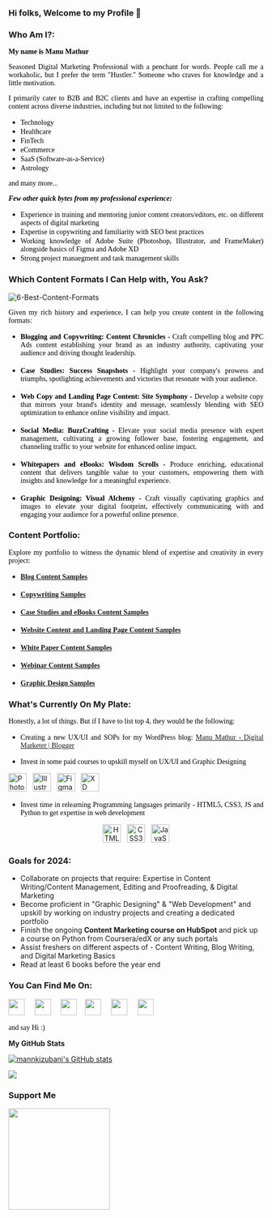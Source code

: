 ### Hi folks, Welcome to my Profile 👋

### Who Am I?:

<p style="text-align: justify;"><span style="color: #000000; font-family: Cambria;"><b> My name is Manu Mathur </b></span></p>

<p style="text-align: justify;"><span style="color: #000000; font-family: Cambria;"> Seasoned Digital Marketing Professional with a penchant for words. People call me a workaholic, but I prefer the term "Hustler." Someone who craves for knowledge and a little motivation.</span></p>

<p style="text-align: justify;"><span style="color: #000000; font-family: Cambria;"> I primarily cater to B2B and B2C clients and have an expertise in crafting compelling content across diverse industries, including but not limited to the following:</span></p>
<ul>
<li style="text-align: justify;"><span style="color: #000000; font-family: Cambria;"> Technology </span></li>
<li style="text-align: justify;"><span style="color: #000000; font-family: Cambria;"> Healthcare </span></li>
<li style="text-align: justify;"><span style="color: #000000; font-family: Cambria;"> FinTech</span></li>
<li style="text-align: justify;"><span style="color: #000000; font-family: Cambria;"> eCommerce </span></li>
<li style="text-align: justify;"><span style="color: #000000; font-family: Cambria;"> SaaS (Software-as-a-Service) </span></li>  
<li style="text-align: justify;"><span style="color: #000000; font-family: Cambria;"> Astrology </span></li>  
</ul>
<p style="text-align: justify;"><span style="color: #000000; font-family: Cambria;"> and many more...</span></p>

**_<p style="text-align: justify;"><span style="color: #000000; font-family: Cambria;"> Few other quick bytes from my professional experience:</span></p>_**
<ul>
<li style="text-align: justify;"><span style="color: #000000; font-family: Cambria;">Experience in training and mentoring junior content creators/editors, etc. on different aspects of digital marketing</span></li>
<li style="text-align: justify;"><span style="color: #000000; font-family: Cambria;">Expertise in copywriting and familiarity with SEO best practices</span></li>
<li style="text-align: justify;"><span style="color: #000000; font-family: Cambria;">Working knowledge of Adobe Suite (Photoshop, Illustrator, and FrameMaker) alongside basics of Figma and Adobe XD</span></li>
<li style="text-align: justify;"><span style="color: #000000; font-family: Cambria;">Strong project manaegment and task management skills</span></li>
</ul>

### Which Content Formats I Can Help with, You Ask?

![6-Best-Content-Formats](https://github.com/mannkizubani/mannkizubani/assets/10899599/cc6403da-acb2-48a2-bf66-cabc610e3c2a)

<p style="text-align: justify;"><span style="color: #000000; font-family: Cambria;"> Given my rich history and experience, I can help you create content in the following formats:</span></p>
<ul>
<li style="text-align: justify;"><span style="color: #000000; font-family: Cambria;"><b> Blogging and Copywriting: Content Chronicles -</b> Craft compelling blog and PPC Ads content establishing your brand as an industry authority, captivating your audience and driving thought leadership.</span></li>
<br>
<li style="text-align: justify;"><span style="color: #000000; font-family: Cambria;"><b> Case Studies: Success Snapshots -</b> Highlight your company's prowess and triumphs, spotlighting achievements and victories that resonate with your audience.</span></li>
<br>
<li style="text-align: justify;"><span style="color: #000000; font-family: Cambria;"><b> Web Copy and Landing Page Content: Site Symphony -</b> Develop a website copy that mirrors your brand's identity and message, seamlessly blending with SEO optimization to enhance online visibility and impact.</span></li>
<br>
<li style="text-align: justify;"><span style="color: #000000; font-family: Cambria;"><b> Social Media: BuzzCrafting -</b> Elevate your social media presence with expert management, cultivating a growing follower base, fostering engagement, and channeling traffic to your website for enhanced online impact.</span></li>
<br>
<li style="text-align: justify;"><span style="color: #000000; font-family: Cambria;"><b> Whitepapers and eBooks: Wisdom Scrolls -</b> Produce enriching, educational content that delivers tangible value to your customers, empowering them with insights and knowledge for a meaningful experience.</span></li>
<br>
<li style="text-align: justify;"><span style="color: #000000; font-family: Cambria;"><b> Graphic Designing: Visual Alchemy -</b> Craft visually captivating graphics and images to elevate your digital footprint, effectively communicating with and engaging your audience for a powerful online presence.</span></li>
</ul>

### Content Portfolio:
<p style="text-align: justify;"><span style="color: #000000; font-family: Cambria;"> Explore my portfolio to witness the dynamic blend of expertise and creativity in every project:</span></p>

<ul>
<li style="text-align: justify;"><span style="color: #000000; font-family: Cambria;"><b><a href="https://drive.google.com/drive/u/0/folders/1SMAaxrbRJ6ySI3D7WmNt5kMIrPi5BeEX" target="_blank" rel="noopener"> Blog Content Samples</a></b></span></li>
<br>
<li style="text-align: justify;"><span style="color: #000000; font-family: Cambria;"><b><a href="https://drive.google.com/drive/u/0/folders/1N3QqvmQwIzHjmd9mJLH7Gy4DGOG8Yah9" target="_blank" rel="noopener"> Copywriting Samples</a></b></span></li>
<br>
<li style="text-align: justify;"><span style="color: #000000; font-family: Cambria;"><b><a href="https://drive.google.com/drive/u/0/folders/1_VoKgeEVFpw_ShrHOpzZO5iGQ-U5skuk" target="_blank" rel="noopener"> Case Studies and eBooks Content Samples</a></b></span></li>
<br>
<li style="text-align: justify;"><span style="color: #000000; font-family: Cambria;"><b><a href="https://drive.google.com/drive/u/0/folders/1H1GMIpflHvbFyJxO_uBXbBXjNACE6HFC" target="_blank" rel="noopener"> Website Content and Landing Page Content Samples</a></b></span></li>
<br>
<li style="text-align: justify;"><span style="color: #000000; font-family: Cambria;"><b><a href="https://drive.google.com/drive/folders/1eMwvSSyfBzPggz9j2NVWtFQ1cUgqfbbF" target="_blank" rel="noopener"> White Paper Content Samples</a></b></span></li>
<br>  
<li style="text-align: justify;"><span style="color: #000000; font-family: Cambria;"><b><a href="https://drive.google.com/drive/u/0/folders/1l7NwBoNKJqREVTGhHgrSNKYX5cNwe02i" target="_blank" rel="noopener">Webinar Content Samples</a></b></span></li>
<br>
<li style="text-align: justify;"><span style="color: #000000; font-family: Cambria;"><b><a href="https://drive.google.com/drive/u/0/folders/1pftZ96WSBmGxcUa1lfGwTrb1iKbxf7T7" target="_blank" rel="noopener"> Graphic Design Samples</a></b></span></li>
</ul>


### What's Currently On My Plate:

<p style="text-align: justify;"><span style="color: #000000; font-family: Cambria;"> Honestly, a lot of things. But if I have to list top 4, they would be the following:</span></p>

- <p style="text-align: justify;"><span style="color: #000000; font-family: Cambria;"> Creating a new UX/UI and SOPs for my  WordPress blog: <a href="https://whereispillmythoughts.com/" target="_blank" rel="noopener"> Manu Mathur - Digital Marketer | Blogger</a></span></p>

- <p style="text-align: justify;"><span style="color: #000000; font-family: Cambria;"> Invest in some paid courses to upskill myself on UX/UI and Graphic Designing</span></p>
<a href="https://www.adobe.com/uk/products/photoshop.html" target="_blank" rel="noreferrer"><img src="https://raw.githubusercontent.com/danielcranney/readme-generator/main/public/icons/skills/photoshop-colored.svg" width="36" height="36" alt="Photoshop"/></a> &nbsp; <a href="https://www.adobe.com/uk/products/illustrator.html" target="_blank" rel="noreferrer"><img src="https://raw.githubusercontent.com/danielcranney/readme-generator/main/public/icons/skills/illustrator-colored.svg" width="36" height="36" alt="Illustrator" /></a> &nbsp; <a href="https://www.figma.com/" target="_blank" rel="noreferrer"><img src="https://raw.githubusercontent.com/danielcranney/readme-generator/main/public/icons/skills/figma-colored.svg" width="36" height="36" alt="Figma" /></a> &nbsp; <a href="https://www.adobe.com/uk/products/xd.html" target="_blank" rel="noreferrer"><img src="https://raw.githubusercontent.com/danielcranney/readme-generator/main/public/icons/skills/xd-colored.svg" width="36" height="36" alt="XD" /></a>
<br>
- <p style="text-align: justify;"><span style="color: #000000; font-family: Cambria;"> Invest time in relearning Programming languages primarily - HTML5, CSS3, JS and Python to get expertise in web development</span></p>
<p style="text-align: center;"> <a href="https://www.w3.org/html/logo/badge/html5-badge-h-css3-semantics.png" target="_blank" rel="noreferrer"><img src="https://raw.githubusercontent.com/danielcranney/readme-generator/main/public/icons/skills/html5-colored.svg" width="36" height="36" alt="HTML5"/></a> &nbsp; <a href="https://www.w3.org/TR/CSS/#css" target="_blank" rel="noreferrer"><img src="https://raw.githubusercontent.com/danielcranney/readme-generator/main/public/icons/skills/css3-colored.svg" width="36" height="36" alt="CSS3"/></a> &nbsp; <a href="https://developer.mozilla.org/en-US/docs/Web/JavaScript" rel="nofollow"><img src="https://raw.githubusercontent.com/danielcranney/readme-generator/main/public/icons/skills/javascript-colored.svg" width="36" height="36" alt="JavaScript"/></a></p>

### Goals for 2024:

- Collaborate on projects that require: Expertise in Content Writing/Content Management, Editing and Proofreading, & Digital Marketing
- Become proficient in "Graphic Designing" & "Web Development" and upskill by working on industry projects and creating a dedicated portfolio
- Finish the ongoing **Content Marketing course on HubSpot** and pick up a course on Python from Coursera/edX or any such portals
- Assist freshers on different aspects of - Content Writing, Blog Writing, and Digital Marketing Basics
- Read at least 6 books before the year end

### You Can Find Me On:

<p align="left"> <a href="https://www.facebook.com/mannkizubani" target="_blank" rel="noreferrer"><img src="https://raw.githubusercontent.com/danielcranney/readme-generator/main/public/icons/socials/facebook.svg" width="32" height="32" /></a> &nbsp; &nbsp; <a href="http://www.instagram.com/mann_ki_zubani/" target="_blank" rel="noreferrer"><img src="https://raw.githubusercontent.com/danielcranney/readme-generator/main/public/icons/socials/instagram.svg" width="32" height="32" /></a> &nbsp; &nbsp; <a href="https://www.linkedin.com/in/mannkizubani" target="_blank" rel="noreferrer"><img src="https://raw.githubusercontent.com/danielcranney/readme-generator/main/public/icons/socials/linkedin.svg" width="32" height="32" /></a> &nbsp;&nbsp; <a href="https://www.polywork.com/mannkizubani" target="_blank" rel="noreferrer"><img src="https://raw.githubusercontent.com/danielcranney/readme-generator/main/public/icons/socials/polywork.svg" width="32" height="32" /></a> &nbsp; &nbsp; <a href="https://medium.com/@mannkizubani" target="_blank" rel="noreferrer"><img src="https://raw.githubusercontent.com/danielcranney/readme-generator/main/public/icons/socials/medium.svg" width="32" height="32" /></a> &nbsp; &nbsp; <a href="https://www.twitter.com/mannkizubani" target="_blank" rel="noreferrer"><img src="https://raw.githubusercontent.com/danielcranney/readme-generator/main/public/icons/socials/twitter.svg" width="32" height="32" /></a></p>

<p style="text-align: justify;"><span style="color: #000000; font-family: Cambria;"> and say Hi :) </span></p>

<b>My GitHub Stats</b>

<a href="http://www.github.com/mannkizubani"><img src="https://github-readme-stats.vercel.app/api?username=mannkizubani&show_icons=true&hide=&count_private=true&title_color=0891b2&text_color=ffffff&icon_color=0891b2&bg_color=000000&hide_border=true&show_icons=true" alt="mannkizubani's GitHub stats" /></a>

<a href="http://www.github.com/mannkizubani"><img src="https://github-readme-streak-stats.herokuapp.com/?user=mannkizubani&stroke=ffffff&background=000000&ring=0891b2&fire=0891b2&currStreakNum=ffffff&currStreakLabel=0891b2&sideNums=ffffff&sideLabels=ffffff&dates=ffffff&hide_border=true" /></a>

### Support Me
<a href="https://www.buymeacoffee.com/mannkizubani"><img src="https://cdn.buymeacoffee.com/buttons/v2/default-yellow.png" width="200" /></a>


























































